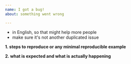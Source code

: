 ```yaml
---
name: I got a bug!
about: something went wrong

---
```


* in English, so that might help more people
* make sure it's not another duplicated issue

**1. steps to reproduce or any minimal reproducible example**

**2. what is expected and what is actually happening**
